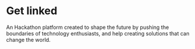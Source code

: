 # Get linked

An Hackathon platform created to shape the future by pushing the boundaries of technology enthusiasts, and help creating solutions that can change the world.
